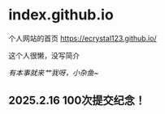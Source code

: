 # index.github.io
个人网站的首页
https://ecrystal123.github.io/

这个人很懒，没写简介

*有本事就来艹我呀，小杂鱼~*

## 2025.2.16 100次提交纪念！
